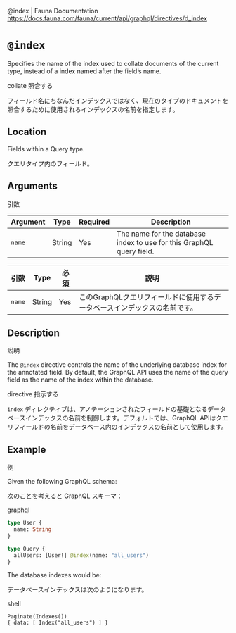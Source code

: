 @index | Fauna Documentation
https://docs.fauna.com/fauna/current/api/graphql/directives/d_index

# `@index`

Specifies the name of the index used to collate documents of the current type, instead of a index named after the field’s name.

collate
照合する

フィールド名にちなんだインデックスではなく、現在のタイプのドキュメントを照合するために使用されるインデックスの名前を指定します。

## [](#location)Location

Fields within a Query type.

クエリタイプ内のフィールド。

## [](#arguments)Arguments

引数

|Argument|Type|Required|Description|
|--|--|--|--|
|`name`|String|Yes|The name for the database index to use for this GraphQL query field.|

|引数|Type|必須|説明|
|--|--|--|--|
|`name`|String|Yes|このGraphQLクエリフィールドに使用するデータベースインデックスの名前です。|

## [](#description)Description

説明

The `@index` directive controls the name of the underlying database index for the annotated field. By default, the GraphQL API uses the name of the query field as the name of the index within the database.

directive
指示する 

`index` ディレクティブは、アノテーションされたフィールドの基礎となるデータベースインデックスの名前を制御します。デフォルトでは、GraphQL APIはクエリフィールドの名前をデータベース内のインデックスの名前として使用します。

## [](#example)Example

例

Given the following GraphQL schema:

次のことを考えると GraphQL スキーマ：

graphql

```graphql
type User {
  name: String
}

type Query {
  allUsers: [User!] @index(name: "all_users")
}
```

The database indexes would be:

データベースインデックスは次のようになります。

shell

```shell
Paginate(Indexes())
{ data: [ Index("all_users") ] }
```
